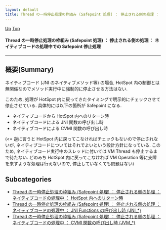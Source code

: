 ```yaml
---
layout: default
title: Thread の一時停止処理の枠組み (Safepoint 処理) ： 停止される側の処理 ： ネイティブコードの処理中での Safepoint 停止処理
---
```

[Up](noadKcOM5n.html) [Top](../index.html)

#### Thread の一時停止処理の枠組み (Safepoint 処理) ： 停止される側の処理 ： ネイティブコードの処理中での Safepoint 停止処理

--- 
## 概要(Summary)
ネイティブコード (JNI のネイティブメソッド等) の場合, 
HotSpot 内の制御とは無関係なのでメソッド実行中に強制的に停止させる方法はない.

このため, 処理が HotSpot 内に戻ってきたタイミングで明示的にチェックさせて停止させている.
具体的には以下の箇所が Safepoint になる.

* ネイティブコードから HotSpot 内へのリターン時
* ネイティブコードによる JNI 関数の呼び出し時
* ネイティブコードによる CVMI 関数の呼び出し時

(<= 逆に言うと HotSpot 内に戻ってこなければチェックもないので停止されないが, ネイティブコードについてはそれでよいという設計方針になっている.
このため, ネイティブコード実行中のスレッドに付いては VM Thread も停止するまで待たない.
どのみち HotSpot 内に戻ってこなければ VM Operation 等に支障を来すような処理は行えないので, 停止していなくても問題はない)




## Subcategories
* [Thread の一時停止処理の枠組み (Safepoint 処理) ： 停止される側の処理 ： ネイティブコードの処理中 ： HotSpot 内へのリターン時](nog8dNLL1D.html)
* [Thread の一時停止処理の枠組み (Safepoint 処理) ： 停止される側の処理 ： ネイティブコードの処理中 ： JNI Functions の呼び出し時 (JNI_*)  ](no6897-YH.html)
* [Thread の一時停止処理の枠組み (Safepoint 処理) ： 停止される側の処理 ： ネイティブコードの処理中 ： CVMI 関数の呼び出し時 (JVM_*)](noiJ3pF9IP.html)



